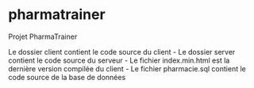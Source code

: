 # pharmatrainer
Projet PharmaTrainer

Le dossier client contient le code source du client -
Le dossier server contient le code source du serveur - 
Le fichier index.min.html est la dernière version compilée du client - 
Le fichier pharmacie.sql contient le code source de la base de données

